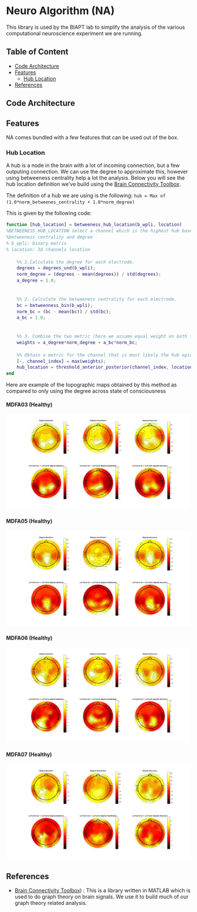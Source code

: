 # Neuro Algorithm (NA)
This library is used by the BIAPT lab to simplify the analysis of the various computational neuroscience experiment we are running.

## Table of Content
- [Code Architecture](#code-architecture)
- [Features](#features)
    - [Hub Location](#hub-location)
- [References](#references)

## Code Architecture

## Features
NA comes bundled with a few features that can be used out of the box.

### Hub Location
A hub is a node in the brain with a lot of incoming connection, but a few outputing connection.
We can use the degree to approximate this, however using betweeness centrality help a lot the analysis. 
Below you will see the hub location definition we've build using the [Brain Connectivity Toolbox](https://sites.google.com/site/bctnet/).

The definition of a hub we are using is the following:
`hub = Max of (1.0*norm_betweenes_centrality + 1.0*norm_degree)`

This is given by the following code:
```matlab
function [hub_location] = betweeness_hub_location(b_wpli, location)
%BETWEENESS_HUB_LOCATION select a channel which is the highest hub based on
%betweeness centrality and degree
% b_wpli: binary matrix
% location: 3d channels location

    %% 1.Calculate the degree for each electrode.
    degrees = degrees_und(b_wpli);
    norm_degree = (degrees - mean(degrees)) / std(degrees);
    a_degree = 1.0;
    
    
    %% 2. Calculate the betweeness centrality for each electrode.
    bc = betweenness_bin(b_wpli);
    norm_bc = (bc - mean(bc)) / std(bc);
    a_bc = 1.0;
    
    
    %% 3. Combine the two metric (here we assume equal weight on both the degree and the betweeness centrality)
    weights = a_degree*norm_degree + a_bc*norm_bc;
        
    %% Obtain a metric for the channel that is most likely the hub epicenter
    [~, channel_index] = max(weights);
    hub_location = threshold_anterior_posterior(channel_index, location);
end
```

Here are example of the topographic maps obtained by this method as compared to only using the degree across state of consciousness
#### MDFA03 (Healthy)
![MDFA03 Hub Location Map Comparison](./documentation/hub_location/figure/mdfa03_mix_map.jpg)

#### MDFA05 (Healthy)
![MDFA05 Hub Location Map Comparison](./documentation/hub_location/figure/mdfa05_mix_map.jpg)

#### MDFA06 (Healthy)
![MDFA06 Hub Location Map Comparison](./documentation/hub_location/figure/mdfa06_mix_map.jpg)

#### MDFA07 (Healthy)
![MDFA07 Hub Location Map Comparison](./documentation/hub_location/figure/mdfa07_mix_map.jpg)


## References
- [Brain Connectivity Toolbox](https://sites.google.com/site/bctnet/)) : This is a library written in MATLAB which is used to do graph theory on brain signals. We use it to build much of our graph theory related analysis.